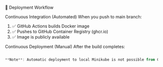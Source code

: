  🔄 Deployment Workflow

Continuous Integration (Automated)
When you push to main branch:
1. ✅ GitHub Actions builds Docker image
2. ✅ Pushes to GitHub Container Registry (ghcr.io)
3. ✅ Image is publicly available

Continuous Deployment (Manual)
After the build completes:
```powershell

**Note**: Automatic deployment to local Minikube is not possible from GitHub Actions as it cannot reach localhost. For full automation, deploy to a cloud Kubernetes cluster.
